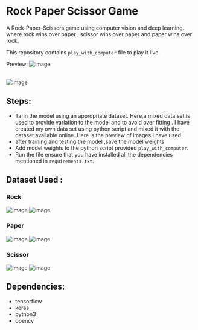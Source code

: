 # Rock Paper Scissor Game
A Rock-Paper-Scissors game using computer vision and deep learning.
where rock wins over paper , scissor wins over paper and paper wins over rock.

This repository contains ```play_with_computer``` file to play it live.

Preview:
![image](https://github.com/Shweta0002/DeepPixel/blob/master/deeppixel/Rock%20Paper%20Scissor/output/play_game.png?raw=true)
<br><br>

![image](https://github.com/Shweta0002/DeepPixel/blob/master/deeppixel/Rock%20Paper%20Scissor/output/play.gif?raw=true)

## Steps:
* Tarin the model using an appropriate dataset. Here,a mixed data set is used to provide variation to the model and to avoid over fitting .
I have created my own data set using python script and mixed it with the dataset available online. Here is the preview of images I have used.
* after training and testing the model ,save the model weights 
* Add model weights to the python script provided ```play_with_computer```.
* Run the file ensure that you have installed all the dependencies mentioned in ```requirements.txt```.

## Dataset Used :

### Rock 
![image](https://github.com/Shweta0002/DeepPixel/blob/master/deeppixel/Rock%20Paper%20Scissor/Input%20used/rock.png) ![image](https://github.com/Shweta0002/DeepPixel/blob/master/deeppixel/Rock%20Paper%20Scissor/Input%20used/rock_1.png?raw=true)
### Paper
![image](https://github.com/Shweta0002/DeepPixel/blob/master/deeppixel/Rock%20Paper%20Scissor/Input%20used/paper.png) ![image](https://github.com/Shweta0002/DeepPixel/blob/master/deeppixel/Rock%20Paper%20Scissor/Input%20used/paper_1.png) 
### Scissor
![image](https://github.com/Shweta0002/DeepPixel/blob/master/deeppixel/Rock%20Paper%20Scissor/Input%20used/scissor.png)   ![image](https://github.com/Shweta0002/DeepPixel/blob/master/deeppixel/Rock%20Paper%20Scissor/Input%20used/scissor_1.png) 

## Dependencies:
* tensorflow
* keras
* python3
* opencv

